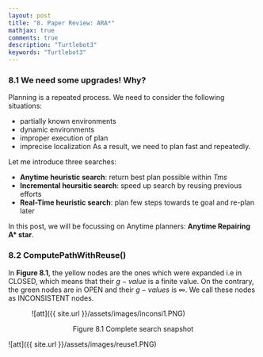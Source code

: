 ```yaml
---
layout: post
title: "8. Paper Review: ARA*"
mathjax: true
comments: true
description: "Turtlebot3"
keywords: "Turtlebot3"
---  
```


### 8.1 We need some upgrades! Why?

Planning is a repeated process. We need to consider the following situations:
* partially known environments
* dynamic environments
* improper execution of plan
* imprecise localization
As a result, we need to plan fast and repeatedly.

Let me introduce three searches:
* **Anytime heuristic search**: return best plan possible within $T ms$
* **Incremental heursitic search**: speed up search by reusing previous efforts
* **Real-Time heuristic search**: plan few steps towards te goal and re-plan later

In this post, we will be focussing on Anytime planners: **Anytime Repairing A\* star**.

### 8.2 ComputePathWithReuse()
In **Figure 8.1**, the yellow nodes are the ones which were expanded i.e in CLOSED, which means that their $g-value$ is a finite value. On the contrary, the green nodes are in OPEN and their $g-values$ is $\infty$. We call these nodes as INCONSISTENT nodes.  

&nbsp;&nbsp;&nbsp;&nbsp;&nbsp;&nbsp;&nbsp;&nbsp;&nbsp;&nbsp;&nbsp; ![att]({{ site.url }}/assets/images/inconsi1.PNG)
<p align="center">
Figure 8.1 Complete search snapshot
</p> 
![att]({{ site.url }}/assets/images/reuse1.PNG)

